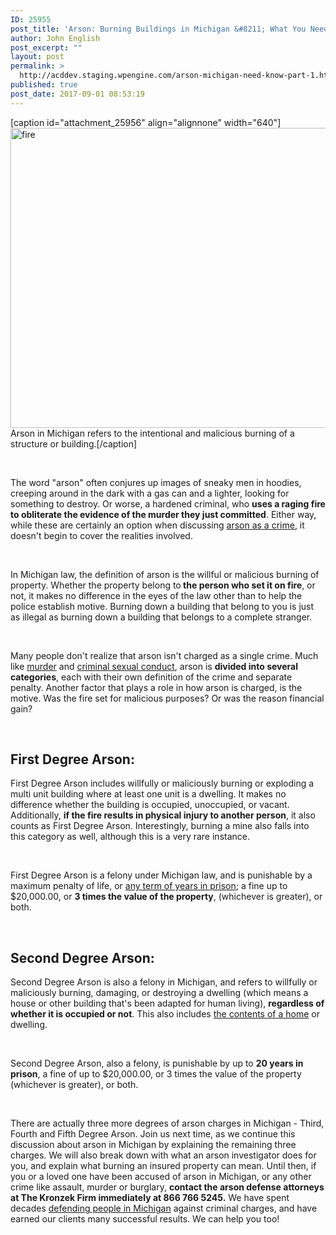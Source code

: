 ```yaml
---
ID: 25955
post_title: 'Arson: Burning Buildings in Michigan &#8211; What You Need To Know (Part 1)'
author: John English
post_excerpt: ""
layout: post
permalink: >
  http://acddev.staging.wpengine.com/arson-michigan-need-know-part-1.html
published: true
post_date: 2017-09-01 08:53:19
---
```

[caption id="attachment_25956" align="alignnone" width="640"]<img class="size-large wp-image-25956" src="http://acddev.staging.wpengine.com/wp-content/uploads/2017/08/fire-298105_1280-1024x768.jpg" alt="fire" width="640" height="480" /> Arson in Michigan refers to the intentional and malicious burning of a structure or building.[/caption]

&nbsp;

<span style="font-weight: 400;">The word "arson" often conjures up images of sneaky men in hoodies, creeping around in the dark with a gas can and a lighter, looking for something to destroy. Or worse, a hardened criminal, who </span><b>uses a raging fire to obliterate the evidence of the murder they just committed</b><span style="font-weight: 400;">. Either way, while these are certainly an option when discussing </span><a href="https://acddev.staging.wpengine.com/michigan-arson-attorney.html"><span style="font-weight: 400;">arson as a crime</span></a><span style="font-weight: 400;">, it doesn't begin to cover the realities involved.</span>

&nbsp;

<span style="font-weight: 400;">In Michigan law, the definition of arson is the willful or malicious burning of property. Whether the property belong to</span><b> the person who set it on fire</b><span style="font-weight: 400;">, or not, it makes no difference in the eyes of the law other than to help the police establish motive. Burning down a building that belong to you is just as illegal as burning down a building that belongs to a complete stranger. </span>

&nbsp;

<span style="font-weight: 400;">Many people don't realize that arson isn't charged as a single crime. Much like </span><a href="https://acddev.staging.wpengine.com/homicide.html"><span style="font-weight: 400;">murder</span></a><span style="font-weight: 400;"> and </span><a href="https://acddev.staging.wpengine.com/sex-crimes.html"><span style="font-weight: 400;">criminal sexual conduct</span></a><span style="font-weight: 400;">, arson is </span><b>divided into several categories</b><span style="font-weight: 400;">, each with their own definition of the crime and separate penalty. Another factor that plays a role in how arson is charged, is the motive. Was the fire set for malicious purposes? Or was the reason financial gain?</span>

&nbsp;
<h2><b>First Degree Arson:</b></h2>
<span style="font-weight: 400;">First Degree Arson includes willfully or maliciously burning or exploding a multi unit building where at least one unit is a dwelling. It makes no difference whether the building is occupied, unoccupied, or vacant. Additionally, </span><b>if the fire results in physical injury to another person</b><span style="font-weight: 400;">, it also counts as First Degree Arson. Interestingly, burning a mine also falls into this category as well, although this is a very rare instance.</span>

&nbsp;

<span style="font-weight: 400;">First Degree Arson is a felony under Michigan law, and is punishable by a maximum penalty of life, or </span><a href="https://acddev.staging.wpengine.com/sentencing-options.html"><span style="font-weight: 400;">any term of years in prison</span></a><span style="font-weight: 400;">; a fine up to $20,000.00, or </span><b>3 times the value of the property</b><span style="font-weight: 400;">, (whichever is greater), or both.</span>

&nbsp;
<h2><b>Second Degree Arson:</b></h2>
<span style="font-weight: 400;">Second Degree Arson is also a felony in Michigan, and refers to willfully or maliciously burning, damaging, or destroying a dwelling (which means a house or other building that's been adapted for human living), </span><b>regardless of whether it is occupied or not</b><span style="font-weight: 400;">. This also includes </span><a href="https://acddev.staging.wpengine.com/burglary-crimes.html"><span style="font-weight: 400;">the contents of a home</span></a><span style="font-weight: 400;"> or dwelling.   </span>

&nbsp;

<span style="font-weight: 400;">Second Degree Arson, also a felony, is punishable by up to </span><b>20 years in prison</b><span style="font-weight: 400;">, a fine of up to $20,000.00, or 3 times the value of the property (whichever is greater), or both.</span>

&nbsp;

<span style="font-weight: 400;">There are actually three more degrees of arson charges in Michigan - Third, Fourth and Fifth Degree Arson. Join us next time, as we continue this discussion about arson in Michigan by explaining the remaining three charges. We will also break down with what an arson investigator does for you, and explain what burning an insured property can mean. Until then, if you or a loved one have been accused of arson in Michigan, or any other crime like assault, murder or burglary, </span><b>contact the arson defense attorneys at The Kronzek Firm immediately at 866 766 5245.</b><span style="font-weight: 400;"> We have spent decades </span><a href="https://acddev.staging.wpengine.com/trial-attorneys.html"><span style="font-weight: 400;">defending people in Michigan</span></a><span style="font-weight: 400;"> against criminal charges, and have earned our clients many successful results. We can help you too!</span>

&nbsp;